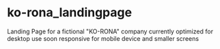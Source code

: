 # ko-rona_landingpage
Landing Page for a fictional "KO-RONA" company
currently optimized for desktop use
soon responsive for mobile device and smaller screens
